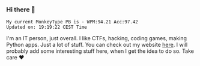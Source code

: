 ### Hi there 👋
<!-- PB START -->
```
My current MonkeyType PB is - WPM:94.21 Acc:97.42
Updated on: 19:19:22 CEST Time
```
<!-- PB END -->
I'm an IT person, just overall. I like CTFs, hacking, coding games, making Python apps. Just a lot of stuff.
You can check out my website [here](https://skill3472.github.io/).
I will probably add some interesting stuff here, when I get the idea to do so. Take care ❤️
